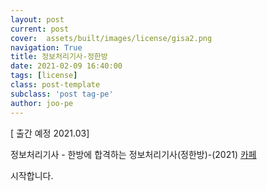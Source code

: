 ```yaml
---
layout: post
current: post
cover:  assets/built/images/license/gisa2.png
navigation: True
title: 정보처리기사-정한방
date: 2021-02-09 16:40:00
tags: [license]
class: post-template
subclass: 'post tag-pe'
author: joo-pe
---
```


[ 출간 예정 2021.03]

정보처리기사 - 한방에 합격하는 정보처리기사(정한방)-(2021) [카페](https://cafe.naver.com/pass1try) <br> 

시작합니다.